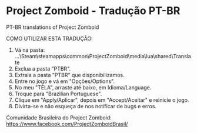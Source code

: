 # Project Zomboid - Tradução PT-BR
PT-BR translations of Project Zomboid

COMO UTILIZAR ESTA TRADUÇÃO:
1. Vá na pasta: ...\Steam\steamapps\common\ProjectZomboid\media\lua\shared\Translate
2. Exclua a pasta "PTBR".
3. Extraia a pasta "PTBR" que disponibilizamos.
4. Entre no jogo e vá em "Opções/Options".
5. No meu "TELA", arraste até baixo, em Idioma/Language.
6. Troque para "Brazilian Portuguese".
7. Clique em "Apply/Aplicar", depois em "Accept/Aceitar" e reinicie o jogo.
8. Divirta-se e não esqueça de nos notificar de bugs e erros.

Comunidade Brasileira do Project Zomboid: https://www.facebook.com/ProjectZomboidBrasil/
